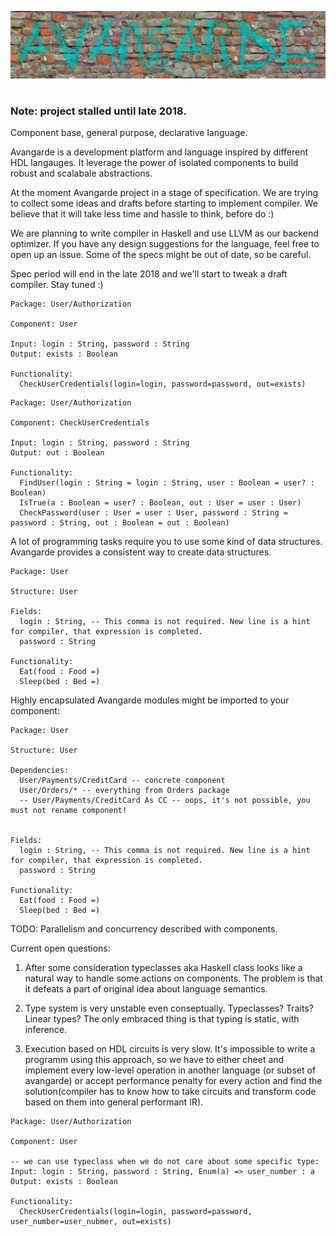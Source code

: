 ![alt text](https://github.com/raventid/avangarde/blob/master/misc/github/logo.jpg "avangarde project")
#

### Note: project stalled until late 2018.

Component base, general purpose, declarative language.

Avangarde is a development platform and language inspired by different HDL langauges. It leverage the power of isolated components to build robust and scalabale abstractions.

At the moment Avangarde project in a stage of specification. We are trying to collect some ideas and drafts before starting to implement compiler. We believe that it will take less time and hassle to think, before do :)

We are planning to write compiler in Haskell and use LLVM as our backend optimizer. If you have any design suggestions for the language, feel free to open up an issue. Some of the specs might be out of date, so be careful.

Spec period will end in the late 2018 and we'll start to tweak a draft compiler. Stay tuned :)

```
Package: User/Authorization

Component: User

Input: login : String, password : String
Output: exists : Boolean

Functionality:
  CheckUserCredentials(login=login, password=password, out=exists)
```

```
Package: User/Authorization

Component: CheckUserCredentials

Input: login : String, password : String
Output: out : Boolean

Functionality:
  FindUser(login : String = login : String, user : Boolean = user? : Boolean)
  IsTrue(a : Boolean = user? : Boolean, out : User = user : User)
  CheckPassword(user : User = user : User, password : String = password : String, out : Boolean = out : Boolean)
```

A lot of programming tasks require you to use some kind of data structures. Avangarde provides a consistent way to create data structures. 

```
Package: User

Structure: User

Fields: 
  login : String, -- This comma is not required. New line is a hint for compiler, that expression is completed.
  password : String

Functionality:
  Eat(food : Food =)
  Sleep(bed : Bed =)
```

Highly encapsulated Avangarde modules might be imported to your component:

```
Package: User

Structure: User

Dependencies:
  User/Payments/CreditCard -- concrete component
  User/Orders/* -- everything from Orders package
  -- User/Payments/CreditCard As CC -- oops, it's not possible, you must not rename component!
  

Fields: 
  login : String, -- This comma is not required. New line is a hint for compiler, that expression is completed.
  password : String

Functionality:
  Eat(food : Food =)
  Sleep(bed : Bed =)
```

TODO: Parallelism and concurrency described with components.

Current open questions:

1) After some consideration typeclasses aka Haskell class looks like a natural way to handle some actions on components. The problem is that it defeats a part of original idea about language semantics.

2) Type system is very unstable even conseptually. Typeclasses? Traits? Linear types? The only embraced thing is that typing is static, with inference.

3) Execution based on HDL circuits is very slow. It's impossible to write a programm using this approach, so we have to either cheet and implement every low-level operation in another language (or subset of avangarde) or accept performance penalty for every action and find the solution(compiler has to know how to take circuits and transform code based on them into general performant IR).

```
Package: User/Authorization

Component: User

-- we can use typeclass when we do not care about some specific type:
Input: login : String, password : String, Enum(a) => user_number : a
Output: exists : Boolean

Functionality:
  CheckUserCredentials(login=login, password=password, user_number=user_nubmer, out=exists)
```
